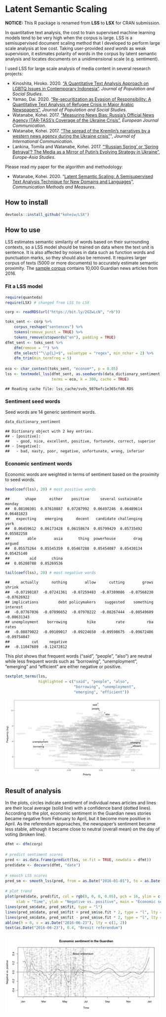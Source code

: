 
# Latent Semantic Scaling

**NOTICE:** This R package is renamed from **LSS** to **LSX** for CRAN
submission.

In quantitative text analysis, the cost to train supervised machine
learning models tend to be very high when the corpus is large. LSS is a
semisupervised document scaling method that I developed to perform large
scale analysis at low cost. Taking user-provided *seed words* as weak
supervision, it estimates polarity of words in the corpus by latent
semantic analysis and locates documents on a unidimensional scale
(e.g. sentiment).

I used LSS for large scale analysis of media content in several research
projects:

  - Kinoshita, Hiroko. 2020. [“A Quantitative Text Analysis Approach on
    LGBTQ Issues in Contemporary
    Indonesia”](https://so03.tci-thaijo.org/index.php/jpss/article/view/241133).
    *Journal of Population and Social Studies*.
  - Yamao, Dai. 2020. [“Re-securitization as Evasion of Responsibility:
    A Quantitative Text Analysis of Refugee Crisis in Major Arabic
    Newspapers”](https://so03.tci-thaijo.org/index.php/jpss/article/view/241130),
    *Journal of Population and Social Studies*.
  - Watanabe, Kohei. 2017. [“Measuring News Bias: Russia’s Official News
    Agency ITAR-TASS’s Coverage of the Ukraine
    Crisis”](http://journals.sagepub.com/eprint/TBc9miIc89njZvY3gyAt/full),
    *European Journal Communication*.
  - Watanabe, Kohei. 2017. [“The spread of the Kremlin’s narratives by a
    western news agency during the Ukraine
    crisis”](http://www.tandfonline.com/eprint/h2IHsz2YKce6uJeeCmcd/full)",
    *Journal of International Communication*.
  - Lankina, Tomila and Watanabe, Kohei. 2017. [“‘Russian Spring’ or
    ‘Spring Betrayal’? The Media as a Mirror of Putin’s Evolving
    Strategy in
    Ukraine”](http://www.tandfonline.com/eprint/tWik7KDfsZv8C2KeNkI5/full),
    *Europe-Asia Studies*.

Please read my paper for the algorithm and methodology:

  - Watanabe, Kohei. 2020. “[Latent Semantic Scaling: A Semisupervised
    Text Analysis Technique for New Domains and
    Languages](https://www.tandfonline.com/doi/full/10.1080/19312458.2020.1832976)”,
    *Communication Methods and Measures*.

## How to install

``` r
devtools::install_github("koheiw/LSX")
```

## How to use

LSS estimates semantic similarity of words based on their surrounding
contexts, so a LSS model should be trained on data where the text unit
is sentence. It is also affected by noises in data such as function
words and punctuation marks, so they should also be removed. It requires
larger corpus of texts (5000 or more documents) to accurately estimate
semantic proximity. The [sample corpus](https://bit.ly/2GZwLcN) contains
10,000 Guardian news articles from 2016.

### Fit a LSS model

``` r
require(quanteda)
require(LSX) # changed from LSS to LSX
```

``` r
corp <- readRDS(url("https://bit.ly/2GZwLcN", "rb"))
```

``` r
toks_sent <- corp %>% 
    corpus_reshape("sentences") %>% 
    tokens(remove_punct = TRUE) %>% 
    tokens_remove(stopwords("en"), padding = TRUE)
dfmt_sent <- toks_sent %>% 
    dfm(remove = "") %>% 
    dfm_select("^\\p{L}+$", valuetype = "regex", min_nchar = 2) %>% 
    dfm_trim(min_termfreq = 5)

eco <- char_context(toks_sent, "econom*", p = 0.05)
lss <- textmodel_lss(dfmt_sent, as.seedwords(data_dictionary_sentiment),
                     terms = eco, k = 300, cache = TRUE)
```

    ## Reading cache file: lss_cache/svds_9876efc1e365cfd0.RDS

### Sentiment seed words

Seed words are 14 generic sentiment words.

``` r
data_dictionary_sentiment
```

    ## Dictionary object with 2 key entries.
    ## - [positive]:
    ##   - good, nice, excellent, positive, fortunate, correct, superior
    ## - [negative]:
    ##   - bad, nasty, poor, negative, unfortunate, wrong, inferior

### Economic sentiment words

Economic words are weighted in terms of sentiment based on the proximity
to seed words.

``` r
head(coef(lss), 20) # most positive words
```

    ##       shape      either    positive     several sustainable      monday 
    ##  0.08100301  0.07610887  0.07287992  0.06497246  0.06489614  0.06481823 
    ##   expecting    emerging      decent   candidate challenging        york 
    ##  0.06459612  0.06173428  0.06158674  0.05799429  0.05735492  0.05582258 
    ##        able        asia       thing  powerhouse        drag      argued 
    ##  0.05575264  0.05545359  0.05467288  0.05454087  0.05430134  0.05425140 
    ##         aid       china 
    ##  0.05280788  0.05269536

``` r
tail(coef(lss), 20) # most negative words
```

    ##     actually      nothing        allow      cutting        grows       shrink 
    ##  -0.07198187  -0.07241361  -0.07259483  -0.07389086  -0.07568230  -0.07626922 
    ## implications         debt policymakers    suggested    something     interest 
    ##  -0.07767036  -0.07896652  -0.07970222  -0.08267444  -0.08549609  -0.08631343 
    ## unemployment    borrowing         hike         rate          rba        rates 
    ##  -0.08879022  -0.09109017  -0.09224650  -0.09598675  -0.09672486  -0.09754047 
    ##          cut     negative 
    ##  -0.11047689  -0.12472812

This plot shows that frequent words (“said”, “people”, “also”) are
neutral while less frequent words such as “borrowing”, “unemployment”,
“emerging” and “efficient” are either negative or positive.

``` r
textplot_terms(lss, 
               highlighted = c("said", "people", "also",
                               "borrowing", "unemployment",
                               "emerging", "efficient"))
```

![](images/words-1.png)<!-- -->

## Result of analysis

In the plots, circles indicate sentiment of individual news articles and
lines are their local average (solid line) with a confidence band
(dotted lines). According to the plot, economic sentiment in the
Guardian news stories became negative from February to April, but it
become more positive in April. As the referendum approaches, the
newspaper’s sentiment became less stable, although it became close to
neutral (overall mean) on the day of voting (broken line).

``` r
dfmt <- dfm(corp)

# predict sentiment scores
pred <- as.data.frame(predict(lss, se.fit = TRUE, newdata = dfmt))
pred$date <- docvars(dfmt, "date")

# smooth LSS scores
pred_sm <- smooth_lss(pred, from = as.Date("2016-01-01"), to = as.Date("2016-12-31"))

# plot trend
plot(pred$date, pred$fit, col = rgb(0, 0, 0, 0.05), pch = 16, ylim = c(-0.5, 0.5),
     xlab = "Time", ylab = "Negative vs. positive", main = "Economic sentiment in the Guardian")
lines(pred_sm$date, pred_sm$fit, type = "l")
lines(pred_sm$date, pred_sm$fit + pred_sm$se.fit * 2, type = "l", lty = 3)
lines(pred_sm$date, pred_sm$fit - pred_sm$se.fit * 2, type = "l", lty = 3)
abline(h = 0, v = as.Date("2016-06-23"), lty = c(1, 2))
text(as.Date("2016-06-23"), 0.4, "Brexit referendum")
```

![](images/trend-1.png)<!-- -->

